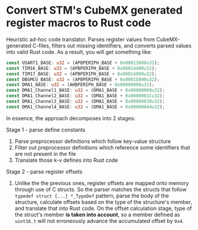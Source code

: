 # Convert STM's CubeMX generated register macros to Rust code

Heuristic ad-hoc code translator. Parses register values from CubeMX-generated C-files, filters out missing identifiers, and converts parsed values into valid Rust code. As a result, you will get something like:

```Rust
const USART1_BASE: u32 = (APBPERIPH_BASE + 0x00013800u32);
const TIM16_BASE: u32 = (APBPERIPH_BASE + 0x00014400u32);
const TIM17_BASE: u32 = (APBPERIPH_BASE + 0x00014800u32);
const DBGMCU_BASE: u32 = (APBPERIPH_BASE + 0x00015800u32);
const DMA1_BASE: u32 = (AHBPERIPH_BASE + 0x00000000u32);
const DMA1_Channel1_BASE: u32 = (DMA1_BASE + 0x00000008u32);
const DMA1_Channel2_BASE: u32 = (DMA1_BASE + 0x0000001Cu32);
const DMA1_Channel3_BASE: u32 = (DMA1_BASE + 0x00000030u32);
const DMA1_Channel4_BASE: u32 = (DMA1_BASE + 0x00000044u32);
```

In essence, the approach decomposes into 2 stages:

Stage 1 - parse define constants

1. Parse preprocessor definitions which follow key-value structure
2. Filter out preprocessor definitions which reference some identifiers that are not present in the file
3. Translate those k-v defines into Rust code

Stage 2 - parse register offsets

1. Unlike the the previous ones, register offsets are mapped onto memory through use of C structs. So the parser matches the structs that follow `typedef struct {...} *_TypeDef` pattern, parse the body of the structure, calculate offsets based on the type of the structure's member, and translate that into Rust code. On the offset calculation stage, type of the struct's member **is taken into account**, so a member defined as `uint16_t` will not erroneously advance the accumulated offset by `0x4`.
